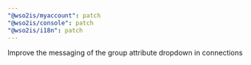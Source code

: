 ```yaml
---
"@wso2is/myaccount": patch
"@wso2is/console": patch
"@wso2is/i18n": patch
---
```


Improve the messaging of the group attribute dropdown in connections
